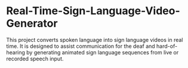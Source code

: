 # Real-Time-Sign-Language-Video-Generator
This project converts spoken language into sign language videos in real time. It is designed to assist communication for the deaf and hard-of-hearing by generating animated sign language sequences from live or recorded speech input.
